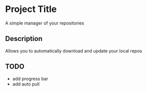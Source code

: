 # Project Title

A simple manager of your repositories

## Description

Allows you to automatically download and update your local repos

## TODO
- add progress bar
- add auto pull
